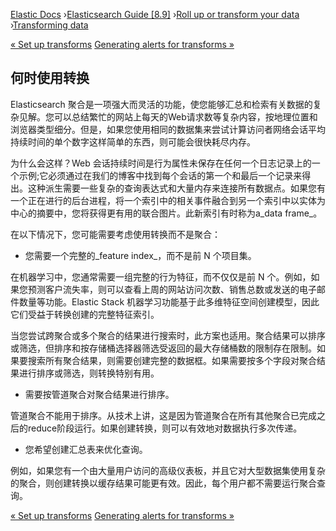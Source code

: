 

[Elastic Docs](/guide/) ›[Elasticsearch Guide [8.9]](index.md) ›[Roll up or
transform your data](data-rollup-transform.md) ›[Transforming
data](transforms.md)

[« Set up transforms](transform-setup.md) [Generating alerts for transforms
»](transform-alerts.md)

## 何时使用转换

Elasticsearch 聚合是一项强大而灵活的功能，使您能够汇总和检索有关数据的复杂见解。您可以总结繁忙的网站上每天的Web请求数等复杂内容，按地理位置和浏览器类型细分。但是，如果您使用相同的数据集来尝试计算访问者网络会话平均持续时间的单个数字这样简单的东西，则可能会很快耗尽内存。

为什么会这样？Web 会话持续时间是行为属性未保存在任何一个日志记录上的一个示例;它必须通过在我们的博客中找到每个会话的第一个和最后一个记录来得出。这种派生需要一些复杂的查询表达式和大量内存来连接所有数据点。如果您有一个正在进行的后台进程，将一个索引中的相关事件融合到另一个索引中以实体为中心的摘要中，您将获得更有用的联合图片。此新索引有时称为a_data frame_。

在以下情况下，您可能需要考虑使用转换而不是聚合：

* 您需要一个完整的_feature index_，而不是前 N 个项目集。

在机器学习中，您通常需要一组完整的行为特征，而不仅仅是前 N 个。例如，如果您预测客户流失率，则可以查看上周的网站访问次数、销售总数或发送的电子邮件数量等功能。Elastic Stack 机器学习功能基于此多维特征空间创建模型，因此它们受益于转换创建的完整特征索引。

当您尝试跨聚合或多个聚合的结果进行搜索时，此方案也适用。聚合结果可以排序或筛选，但排序和按存储桶选择器筛选受返回的最大存储桶数的限制存在限制。如果要搜索所有聚合结果，则需要创建完整的数据框。如果需要按多个字段对聚合结果进行排序或筛选，则转换特别有用。

* 需要按管道聚合对聚合结果进行排序。

管道聚合不能用于排序。从技术上讲，这是因为管道聚合在所有其他聚合已完成之后的reduce阶段运行。如果创建转换，则可以有效地对数据执行多次传递。

* 您希望创建汇总表来优化查询。

例如，如果您有一个由大量用户访问的高级仪表板，并且它对大型数据集使用复杂的聚合，则创建转换以缓存结果可能更有效。因此，每个用户都不需要运行聚合查询。

[« Set up transforms](transform-setup.md) [Generating alerts for transforms
»](transform-alerts.md)
